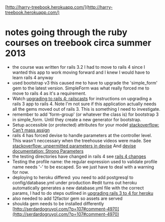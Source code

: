 [http://harry-treebook.herokuapp.com/](http://harry-treebook.herokuapp.com/)

# notes going through the ruby courses on treebook circa summer 2013
* the course was written for rails 3.2
I had to move to rails 4 since I wanted this app to work moving forward and I knew I would have to learn rails 4 anyway
* used bootstrap v3
this caused me to have to upgrade the 'simple_form' gem to the latest version. SimpleForm was what really forced me to move to rails 4 as it's a requirement.
* Watch [upgrading to rails 4: railscasts](http://railscasts.com/episodes/415-upgrading-to-rails-4) for instructions on upgrading a rails 3 app to rails 4. Note I'm not sure if this application actually needs all the gems moved out of rails 3.  This is something I need to investigate.
* remember to add 'form-group' (or whatever the class is) for bootstrap 3 in simple_form. Until they create a new generator for bootstrap.
* Setup accessible (or protected) attributes for your model [stackoverflow: Can't mass assign](http://stackoverflow.com/questions/10796092/cant-mass-assign-protected-attributes-first-name-last-name-email-password)
* rails 4 has forced devise to handle parameters at the controller level. This wasn't neccessary when the treehouse videos were made. See [stackoverflow: unpermitted parameters in devise](http://stackoverflow.com/questions/17384289/unpermitted-parameters-adding-new-fields-to-devise-in-rails-4-0)
And [devise documentation: Strong Parameters](https://github.com/plataformatec/devise#strong-parameters)
* the testing directories have changed in rails 4 see [rails 4 changes](https://blog.engineyard.com/2013/rails-4-changes)
* Testing the profile name: the regular expression used to validate profile name needs '-' to be escaped.
So we just have to deal with a warning for now.
* deploying to heroku differed: you need to add postgresql to config/database.yml under production #edit 
turns out heroku automatically generates a new database.yml file with the correct params, I had to do steps outlined in [upgrading rails 3 to 4 for heroku](https://devcenter.heroku.com/articles/rails4)
* also needed to add 12factor gem so assets are served
* shoulda gem needs to be installed differently [http://serdardogruyol.com/?p=107#comment-4970](http://serdardogruyol.com/?p=107#comment-4970)
